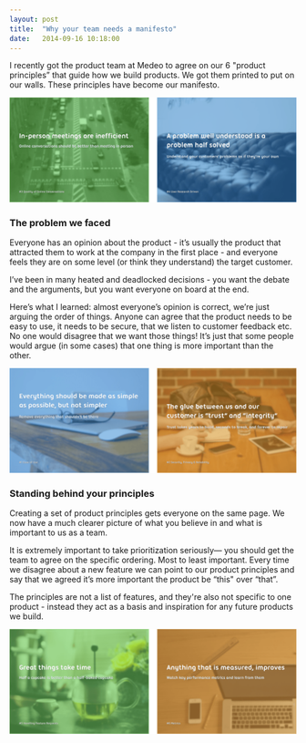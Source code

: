 ```yaml
---
layout: post
title:  "Why your team needs a manifesto"
date:   2014-09-16 10:18:00
---
```


I recently got the product team at Medeo to agree on our 6 "product principles” that guide how we build products. We got them printed to put on our walls. These principles have become our manifesto.

![Medeo Product Principles 2](/assets/images/articles/product-principles-2.png)


### The problem we faced

Everyone has an opinion about the product - it’s usually the product that attracted them to work at the company in the first place - and everyone feels they are on some level (or think they understand) the target customer.

I’ve been in many heated and deadlocked decisions - you want the debate and the arguments, but you want everyone on board at the end.

Here’s what I learned: almost everyone’s opinion is correct, we’re just arguing the order of things. Anyone can agree that the product needs to be easy to use, it needs to be secure, that we listen to customer feedback etc. No one would disagree that we want those things! It’s just that some people would argue (in some cases) that one thing is more important than the other.

![Medeo Product Principles 1](/assets/images/articles/product-principles-1.png)


### Standing behind your principles

Creating a set of product principles gets everyone on the same page. We now have a much clearer picture of what you believe in and what is important to us as a team.

It is extremely important to take prioritization seriously— you should get the team to agree on the specific ordering. Most to least important. Every time we disagree about a new feature we can point to our product principles and say that we agreed it’s more important the product be “this" over “that”.

The principles are not a list of features, and they're also not specific to one product - instead they act as a basis and inspiration for any future products we build.

![Medeo Product Principles 3](/assets/images/articles/product-principles-3.png)
